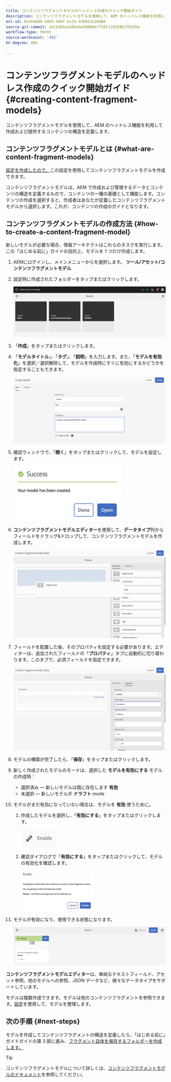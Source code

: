 ```yaml
---
title: コンテンツフラグメントモデルのヘッドレス作成のクイック開始ガイド
description: コンテンツフラグメントモデルを使用して、AEM のヘッドレス機能を利用して作成および提供するコンテンツの構造を定義します。
exl-id: 8e3e4d00-34d3-4d4f-bc3a-43b8a322b986
source-git-commit: a5cb385aa369a5e59889e77597119358b77b55be
workflow-type: tm+mt
source-wordcount: '492'
ht-degree: 86%

---
```


# コンテンツフラグメントモデルのヘッドレス作成のクイック開始ガイド {#creating-content-fragment-models}

コンテンツフラグメントモデルを使用して、AEM のヘッドレス機能を利用して作成および提供するコンテンツの構造を定義します。

## コンテンツフラグメントモデルとは  {#what-are-content-fragment-models}

[設定を作成したので、](create-configuration.md)この設定を使用してコンテンツフラグメントモデルを作成できます。

コンテンツフラグメントモデルは、AEM で作成および管理するデータとコンテンツの構造を定義するもので、コンテンツの一種の基礎として機能します。コンテンツの作成を選択すると、作成者はあなたが定義したコンテンツフラグメントモデルから選択します。これが、コンテンツの作成のガイドとなります。

## コンテンツフラグメントモデルの作成方法 {#how-to-create-a-content-fragment-model}

新しいモデルが必要な場合、情報アーキテクトはこれらのタスクを実行します。この「はじめる前に」ガイドの目的上、モデルを 1 つだけ作成します。

1. AEMにログインし、メインメニューからを選択します。 **ツール/アセット/コンテンツフラグメントモデル**.
1. 設定時に作成されたフォルダーをタップまたはクリックします。

   ![モデルフォルダー](../assets/models-folder.png)
1. 「**作成**」をタップまたはクリックします。
1. 「**モデルタイトル**」、「**タグ**」、「**説明**」を入力します。また、「**モデルを有効化**」を選択／選択解除して、モデルを作成時にすぐに有効にするかどうかを指定することもできます。

   ![モデルの作成](../assets/models-create.png)
1. 確認ウィンドウで、「**開く**」をタップまたはクリックして、モデルを設定します。

   ![確認ウィンドウ](../assets/models-confirmation.png)
1. **コンテンツフラグメントモデルエディター**&#x200B;を使用して、**データタイプ**&#x200B;列からフィールドをドラッグ&amp;ドロップして、コンテンツフラグメントモデルを作成します。

   ![フィールドのドラッグ＆ドロップ](../assets/models-drag-and-drop.png)

1. フィールドを配置した後、そのプロパティを設定する必要があります。エディターは、追加されたフィールドの「**プロパティ**」タブに自動的に切り替わります。このタブで、必須フィールドを指定できます。

   ![プロパティの設定](../assets/models-configure-properties.png)
1. モデルの構築が完了したら、「**保存**」をタップまたはクリックします。

1. 新しく作成されたモデルのモードは、選択した **モデルを有効にする** モデルの作成時：
   * 選択済み — 新しいモデルは既に存在します **有効**
   * 未選択 — 新しいモデルが **ドラフト** mode

1. モデルがまだ有効になっていない場合は、モデルを **有効** 使うために。
   1. 作成したモデルを選択し、「**有効にする**」をタップまたはクリックします。

      ![モデルの有効化](../assets/models-enable.png)
   1. 確認ダイアログで「**有効にする**」をタップまたはクリックして、モデルの有効化を確認します。

      ![有効化確認ダイアログ](../assets/models-enabling.png)
1. モデルが有効になり、使用できる状態になります。

   ![モデルの有効化](../assets/models-enabled.png)

**コンテンツフラグメントモデルエディター**&#x200B;は、単純なテキストフィールド、アセット参照、他のモデルへの参照、JSON データなど、様々なデータタイプをサポートしています。

モデルは複数作成できます。モデルは他のコンテンツフラグメントを参照できます。[設定](create-configuration.md)を使用して、モデルを整理します。

## 次の手順 {#next-steps}

モデルを作成してコンテンツフラグメントの構造を定義したら、「はじめる前に」ガイドガイドの第 3 部に進み、[フラグメント自体を保存するフォルダーを作成します。](create-assets-folder.md)

>[!TIP]
>
>コンテンツフラグメントモデルについて詳しくは、[コンテンツフラグメントモデルのドキュメント](/help/assets/content-fragments/content-fragments-models.md)を参照してください。
